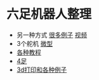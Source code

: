 # 六足机器人整理

* 另一种方式 [很多例子](http://www.orangenarwhals.com/tag/hexapod/page/7/)  [视频](https://www.youtube.com/watch?v=is7x_atNl94)
* 3个舵机 [微型](https://www.pololu.com/docs/0J42)
* [各种教程](https://hackaday.io/project/770-stubby-the-teaching-hexapod)
* [4足](http://www.thingiverse.com/thing:30088)
* [3d打印和各种例子](http://www.thingiverse.com/search/page:2?q=hexapod&sa=)